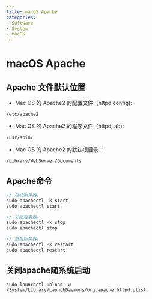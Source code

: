 ```yaml
---
title: macOS Apache
categories:
- Software
- System
- macOS
---
```

# macOS Apache

## Apache 文件默认位置

- Mac OS 的 Apache2 的配置文件（httpd.config):

```
/etc/apache2
```

- Mac OS 的 Apache2 的程序文件（httpd, ab):

```shell
/usr/sbin/
```

- Mac OS 的 Apache2 的默认根目录：

```shell
/Library/WebServer/Documents
```

## Apache命令

```cpp
// 启动服务器。
sudo apachectl -k start
sudo apachectl start

// 关闭服务器。
sudo apachectl -k stop
sudo apachectl stop

// 重启服务器。
sudo apachectl -k restart
sudo apachectl restart
```

## 关闭apache随系统启动

```shell
sudo launchctl unload -w /System/Library/LaunchDaemons/org.apache.httpd.plist
```

